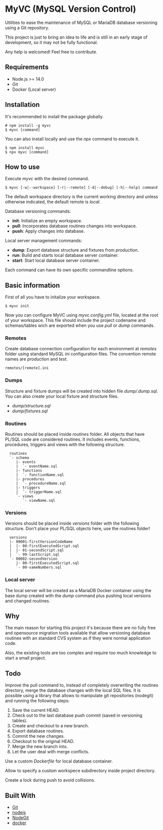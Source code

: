 # MyVC (MySQL Version Control)

Utilities to ease the maintenance of MySQL or MariaDB database versioning using
a Git repository.

This project is just to bring an idea to life and is still in an early stage of
development, so it may not be fully functional.

Any help is welcomed! Feel free to contribute.

## Requirements

* Node.js >= 14.0
* Git
* Docker (Local server)

## Installation

It's recommended to install the package globally.

```text
# npm install -g myvc
$ myvc [command]
```

You can also install locally and use the *npx* command to execute it.

```text
$ npm install myvc
$ npx myvc [command]
```

## How to use

Execute *myvc* with the desired command.

```text
$ myvc [-w|--workspace] [-r|--remote] [-d|--debug] [-h|--help] command
```

The default workspace directory is the current working directory and unless 
otherwise indicated, the default remote is *local*.

Database versioning commands:

 * **init**: Initialize an empty workspace.
 * **pull**: Incorporates database routines changes into workspace.
 * **push**: Apply changes into database.

Local server management commands:

 * **dump**: Export database structure and fixtures from *production*.
 * **run**: Build and starts local database server container.
 * **start**: Start local database server container.

Each command can have its own specific commandline options.

## Basic information

First of all you have to initalize your workspace.

```text
$ myvc init
```

Now you can configure MyVC using *myvc.config.yml* file, located at the root of
your workspace. This file should include the project codename and schemas/tables
wich are exported when you use *pull* or *dump* commands.

### Remotes

Create database connection configuration for each environment at *remotes*
folder using standard MySQL *ini* configuration files. The convention remote 
names are *production* and *test*.

```text
remotes/[remote].ini
```

### Dumps

Structure and fixture dumps will be created into hidden file *dump/.dump.sql*.
You can also create your local fixture and structure files.

* *dump/structure.sql*
* *dump/fixtures.sql*

### Routines

Routines should be placed inside *routines* folder. All objects that have
PL/SQL code are considered routines. It includes events, functions, procedures,
triggers and views with the following structure.

```text
  routines
  `- schema
     |- events
     |  `- eventName.sql
     |- functions
     |  `- functionName.sql
     |- procedures
     |  `- procedureName.sql
     |- triggers
     |  `- triggerName.sql
     `- views
        `- viewName.sql
```

### Versions

Versions should be placed inside *versions* folder with the following structure.
Don't place your PL/SQL objects here, use the routines folder!

```text
  versions
  |- 00001-firstVersionCodeName
  |  |- 00-firstExecutedScript.sql
  |  |- 01-secondScript.sql
  |  `- 99-lastScript.sql
  `- 00002-secondVersion
     |- 00-firstExecutedScript.sql
     `- 00-sameNumbers.sql
```

### Local server

The local server will be created as a MariaDB Docker container using the base
dump created with the *dump* command plus pushing local versions and changed
routines.

## Why

The main reason for starting this project it's because there are no fully free 
and opensource migration tools available that allow versioning database routines
with an standard CVS system as if they were normal application code.

Also, the existing tools are too complex and require too much knowledge to start
a small project.

## Todo

Improve the pull command to, instead of completely overwriting the routines
directory, merge the database changes with the local SQL files. It is possible
using a library that allows to manipulate git repositories (nodegit) and running
the following steps:

1. Save the current HEAD.
2. Check out to the last database push commit (saved in versioning tables).
3. Create and checkout to a new branch.
4. Export database routines.
5. Commit the new changes.
5. Checkout to the original HEAD.
6. Merge the new branch into.
7. Let the user deal with merge conflicts.

Use a custom *Dockerfile* for local database container.

Allow to specify a custom workspece subdirectory inside project directory.

Create a lock during push to avoid collisions.

## Built With

* [Git](https://git-scm.com/)
* [nodejs](https://nodejs.org/)
* [NodeGit](https://www.nodegit.org/)
* [docker](https://www.docker.com/)
